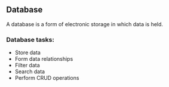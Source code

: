 ## Database
A database is a form of electronic storage in which data is held.

### Database tasks:
- Store data
- Form data relationships
- Filter data
- Search data
- Perform CRUD operations
